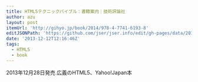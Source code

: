 ```yaml
---
title: HTML5テクニックバイブル：書籍案内｜技術評論社
author: azu
layout: post
itemUrl: 'http://gihyo.jp/book/2014/978-4-7741-6193-8'
editJSONPath: 'https://github.com/jser/jser.info/edit/gh-pages/data/2013/12/index.json'
date: '2013-12-12T12:16:46Z'
tags:
  - HTML5
  - book
---
```

2013年12月28日発売
広義のHTML5、Yahoo!Japan本
